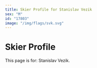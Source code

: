 ```yaml
---
title: Skier Profile for Stanislav Vezik
sex: "M"
id: "17803"
image: "/img/flags/svk.svg" 
---
```


# Skier Profile

This page is for: Stanislav Vezik.
    